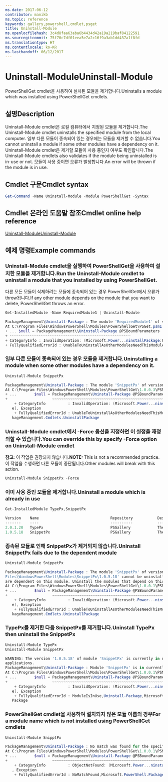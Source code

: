 ```yaml
---
ms.date: 2017-06-12
contributor: manikb
ms.topic: reference
keywords: gallery,powershell,cmdlet,psget
title: Uninstall-Module
ms.openlocfilehash: 3c4d8faa63aba6b4434d42a19a219baf84122591
ms.sourcegitcommit: 75f70c7df01eea5e7a2c16f9a3ab1dd437a1f8fd
ms.translationtype: HT
ms.contentlocale: ko-KR
ms.lasthandoff: 06/12/2017
---
```

# <a name="uninstall-module"></a><span data-ttu-id="d34db-103">Uninstall-Module</span><span class="sxs-lookup"><span data-stu-id="d34db-103">Uninstall-Module</span></span>

<span data-ttu-id="d34db-104">PowerShellGet cmdlet을 사용하여 설치된 모듈을 제거합니다.</span><span class="sxs-lookup"><span data-stu-id="d34db-104">Uninstalls a module which was installed using PowerShellGet cmdlets.</span></span>

## <a name="description"></a><span data-ttu-id="d34db-105">설명</span><span class="sxs-lookup"><span data-stu-id="d34db-105">Description</span></span>

<span data-ttu-id="d34db-106">Uninstall-Module cmdlet은 로컬 컴퓨터에서 지정된 모듈을 제거합니다.</span><span class="sxs-lookup"><span data-stu-id="d34db-106">The Uninstall-Module cmdlet uninstalls the specified module from the local computer.</span></span> <span data-ttu-id="d34db-107">일부 다른 모듈이 종속되어 있는 경우에는 모듈을 제거할 수 없습니다.</span><span class="sxs-lookup"><span data-stu-id="d34db-107">You cannot uninstall a module if some other modules have a dependency on it.</span></span>
<span data-ttu-id="d34db-108">Uninstall-Module cmdlet은 제거할 모듈이 사용 중인지 여부도 확인합니다.</span><span class="sxs-lookup"><span data-stu-id="d34db-108">The Uninstall-Module cmdlets also validates if the module being uninstalled is in-use or not.</span></span> <span data-ttu-id="d34db-109">모듈이 사용 중이면 오류가 발생합니다.</span><span class="sxs-lookup"><span data-stu-id="d34db-109">An error will be thrown if the module is in use.</span></span>

## <a name="cmdlet-syntax"></a><span data-ttu-id="d34db-110">Cmdlet 구문</span><span class="sxs-lookup"><span data-stu-id="d34db-110">Cmdlet syntax</span></span>
```powershell
Get-Command -Name Uninstall-Module -Module PowerShellGet -Syntax
```

## <a name="cmdlet-online-help-reference"></a><span data-ttu-id="d34db-111">Cmdlet 온라인 도움말 참조</span><span class="sxs-lookup"><span data-stu-id="d34db-111">Cmdlet online help reference</span></span>

[<span data-ttu-id="d34db-112">Uninstall-Module</span><span class="sxs-lookup"><span data-stu-id="d34db-112">Uninstall-Module</span></span>](http://go.microsoft.com/fwlink/?LinkId=526864)


## <a name="example-commands"></a><span data-ttu-id="d34db-113">예제 명령</span><span class="sxs-lookup"><span data-stu-id="d34db-113">Example commands</span></span>

###  <a name="run-the-uninstall-module-cmdlet-to-uninstall-a-module-that-you-installed-by-using-powershellget"></a><span data-ttu-id="d34db-114">Uninstall-Module cmdlet을 실행하여 PowerShellGet을 사용하여 설치한 모듈을 제거합니다.</span><span class="sxs-lookup"><span data-stu-id="d34db-114">Run the Uninstall-Module cmdlet to uninstall a module that you installed by using PowerShellGet.</span></span>
<span data-ttu-id="d34db-115">다른 모든 모듈이 삭제하려는 모듈에 종속되어 있는 경우 PowerShellGet에서 오류가 throw됩니다.</span><span class="sxs-lookup"><span data-stu-id="d34db-115">If any other module depends on the module that you want to delete, PowerShellGet throws an error.</span></span>
```powershell
Get-InstalledModule -Name RequiredModule1 | Uninstall-Module

PackageManagement\Uninstall-Package : The module 'RequiredModule1' of version '2.5' in module base folder 'C:\Program Files\WindowsPowerShell\Modules\RequiredModule1\2.5' cannot be uninstalled, because one or more other modules 'ModuleWithDependencies2' are dependent on this module. Uninstall the modules that depend on this module before uninstalling module 'RequiredModule1'.
At C:\Program Files\WindowsPowerShell\Modules\PowerShellGet\PSGet.psm1:1303 char:25
+ ... $null = PackageManagement\\Uninstall-Package @PSBoundParameters
+ ~~~~~~~~~~~~~~~~~~~~~~~~~~~~~~~~~~~~~~~~~~~~~~~~~~~~~~
+ CategoryInfo : InvalidOperation: (Microsoft.Power...ninstallPackage:UninstallPackage) [Uninstall-Package], Exception
+ FullyQualifiedErrorId : UnableToUninstallAsOtherModulesNeedThisModule,Uninstall-Package,Microsoft.PowerShell.PackageManagement.Cmdlets.UninstallPackage
```

### <a name="uninstalling-a-module-when-some-other-modules-have-a-dependency-on-it"></a><span data-ttu-id="d34db-116">일부 다른 모듈이 종속되어 있는 경우 모듈을 제거합니다.</span><span class="sxs-lookup"><span data-stu-id="d34db-116">Uninstalling a module when some other modules have a dependency on it.</span></span>

```powershell
Uninstall-Module SnippetPx

PackageManagement\Uninstall-Package : The module 'SnippetPx' of version '1.0.5.18' in module base folder 'C:\ProgramFiles\WindowsPowerShell\Modules\SnippetPx\1.0.5.18' cannot be uninstalled, because one or more other modules 'TypePx' are dependent on this module. Uninstall the modules that depend on this module before uninstalling module 'SnippetPx'.
At C:\Program Files\WindowsPowerShell\Modules\PowerShellGet\1.0.0.3\PSModule.psm1:1803 char:21
+ ...        $null = PackageManagement\Uninstall-Package @PSBoundParameters
+                    ~~~~~~~~~~~~~~~~~~~~~~~~~~~~~~~~~~~~~~~~~~~~~~~~~~~~~~
    + CategoryInfo          : InvalidOperation: (Microsoft.Power...ninstallPackage:UninstallPackage) [Uninstall-Packag
   e], Exception
    + FullyQualifiedErrorId : UnableToUninstallAsOtherModulesNeedThisModule,Uninstall-Package,Microsoft.PowerShell.Pac
   kageManagement.Cmdlets.UninstallPackage
```

### <a name="you-can-override-this-by-specify--force-option-on-uninstall-module-cmdlet"></a><span data-ttu-id="d34db-117">Uninstall-Module cmdlet에서 -Force 옵션을 지정하면 이 설정을 재정의할 수 있습니다.</span><span class="sxs-lookup"><span data-stu-id="d34db-117">You can override this by specify -Force option on Uninstall-Module cmdlet</span></span>
<span data-ttu-id="d34db-118">**참고:** 이 작업은 권장되지 않습니다.</span><span class="sxs-lookup"><span data-stu-id="d34db-118">**NOTE:** This is not a recommended practice.</span></span> <span data-ttu-id="d34db-119">이 작업을 수행하면 다른 모듈이 중단됩니다.</span><span class="sxs-lookup"><span data-stu-id="d34db-119">Other modules will break with this action.</span></span>

```powershell
Uninstall-Module SnippetPx -Force
```

### <a name="uninstall-a-module-which-is-already-in-use"></a><span data-ttu-id="d34db-120">이미 사용 중인 모듈을 제거합니다.</span><span class="sxs-lookup"><span data-stu-id="d34db-120">Uninstall a module which is already in use</span></span>

```powershell
Get-InstalledModule TypePx,SnippetPx

Version    Name                                Repository           Description
-------    ----                                ----------           -----------
2.0.1.20   TypePx                              PSGallery            The TypePx module adds properties and methods to...
1.0.5.18   SnippetPx                           PSGallery            The SnippetPx module enhances the snippet experi...
```

### <a name="uninstall-snippetpx-fails-due-to-the-dependent-module"></a><span data-ttu-id="d34db-121">종속된 모듈로 인해 SnippetPx가 제거되지 않습니다.</span><span class="sxs-lookup"><span data-stu-id="d34db-121">Uninstall SnippetPx fails due to the dependent module</span></span>

```powershell
Uninstall-Module SnippetPx

PackageManagement\Uninstall-Package : The module 'SnippetPx' of version '1.0.5.18' in module base folder 'C:\Program
Files\WindowsPowerShell\Modules\SnippetPx\1.0.5.18' cannot be uninstalled, because one or more other modules 'TypePx'
are dependent on this module. Uninstall the modules that depend on this module before uninstalling module 'SnippetPx'.
At C:\Program Files\WindowsPowerShell\Modules\PowerShellGet\1.0.0.1\PSModule.psm1:1914 char:21
+ ...        $null = PackageManagement\Uninstall-Package @PSBoundParameters
+                    ~~~~~~~~~~~~~~~~~~~~~~~~~~~~~~~~~~~~~~~~~~~~~~~~~~~~~~
    + CategoryInfo          : InvalidOperation: (Microsoft.Power...ninstallPackage:UninstallPackage) [Uninstall-Packag
   e], Exception
    + FullyQualifiedErrorId : UnableToUninstallAsOtherModulesNeedThisModule,Uninstall-Package,Microsoft.PowerShell.Pac
   kageManagement.Cmdlets.UninstallPackage
```

### <a name="uninstall-typepx-then-uninstall-the-snippetpx"></a><span data-ttu-id="d34db-122">TypePx를 제거한 다음 SnippetPx를 제거합니다.</span><span class="sxs-lookup"><span data-stu-id="d34db-122">Uninstall TypePx then uninstall the SnippetPx</span></span>

```powershell
Uninstall-Module TypePx
Uninstall-Module SnippetPx

WARNING: The version '1.0.5.18' of module 'SnippetPx' is currently in use. Retry the operation after closing the
applications.
PackageManagement\Uninstall-Package : Module 'SnippetPx' is in currently in use.
At C:\Program Files\WindowsPowerShell\Modules\PowerShellGet\1.0.0.1\PSModule.psm1:1914 char:21
+ ...        $null = PackageManagement\Uninstall-Package @PSBoundParameters
+                    ~~~~~~~~~~~~~~~~~~~~~~~~~~~~~~~~~~~~~~~~~~~~~~~~~~~~~~
    + CategoryInfo          : InvalidOperation: (Microsoft.Power...ninstallPackage:UninstallPackage) [Uninstall-Packag
   e], Exception
    + FullyQualifiedErrorId : ModuleIsInUse,Uninstall-Package,Microsoft.PowerShell.PackageManagement.Cmdlets.Uninstall
   Package
```


### <a name="for-a-module-name-which-is-not-installed-using-powershellget-cmdlets"></a><span data-ttu-id="d34db-123">PowerShellGet cmdlet을 사용하여 설치되지 않은 모듈 이름의 경우</span><span class="sxs-lookup"><span data-stu-id="d34db-123">For a module name which is not installed using PowerShellGet cmdlets</span></span>

```powershell
Uninstall-Module SnipptPx

PackageManagement\Uninstall-Package : No match was found for the specified search criteria and module names 'SnipptPx'.
At C:\Program Files\WindowsPowerShell\Modules\PowerShellGet\1.0.0.1\PSModule.psm1:1914 char:21
+ ...        $null = PackageManagement\Uninstall-Package @PSBoundParameters
+                    ~~~~~~~~~~~~~~~~~~~~~~~~~~~~~~~~~~~~~~~~~~~~~~~~~~~~~~
    + CategoryInfo          : ObjectNotFound: (Microsoft.Power...ninstallPackage:UninstallPackage) [Uninstall-Package]
   , Exception
    + FullyQualifiedErrorId : NoMatchFound,Microsoft.PowerShell.PackageManagement.Cmdlets.UninstallPackage
```

